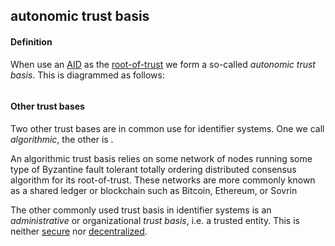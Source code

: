 ## autonomic trust basis

<h4>Definition</h4><p>When use an <a href="AID">AID</a> as the <a href="root-of-trust">root-of-trust</a> we form a so-called <em>autonomic trust basis</em>. This is diagrammed as follows:</p><p><img src="https://github.com/weboftrust/WOT-terms/static/img/autonomic-trust-basis.png" alt=""> </p><h4>Other trust bases</h4><p>Two other trust bases are in common use for identifier systems. One we call <em>algorithmic</em>, the other is . </p><p>An algorithmic trust basis relies on some network of nodes running some type of Byzantine fault tolerant totally ordering distributed consensus algorithm for its root-of-trust. These networks are more commonly known as a shared ledger or blockchain such as Bitcoin, Ethereum, or Sovrin</p><p>The other commonly used trust basis in identifier systems is an <em>administrative</em> or organizational <em>trust basis</em>, i.e. a trusted entity. This is neither <a href="security">secure</a> nor <a href="decentralized-identifier">decentralized</a>.</p>

